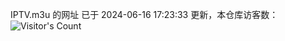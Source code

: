 IPTV.m3u 的网址 已于 2024-06-16 17:23:33 更新，本仓库访客数：![Visitor's Count](https://profile-counter.glitch.me/pxiptv_TV/count.svg)
